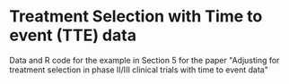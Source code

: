 # Treatment Selection with Time to event (TTE) data
Data and R code for the example in Section 5 for the paper "Adjusting for treatment selection in phase II/III clinical trials with time to event data"
